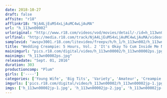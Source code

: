 ```yaml
---
date: 2018-10-27
draft: false
affsite: "r18"
afflinkr18: "NjA4LjEuMS4xLjAuMC4wLjAuMA"
url: "h_113wn00002"
urloriginal: "http://www.r18.com/videos/vod/movies/detail/-/id=h_113wn00002"
urlfinal: "http://media.r18.com/track/NjA4LjEuMS4xLjAuMC4wLjAuMA/videos/vod/movies/detail/-/id=h_113wn00002"
samplevid: "awspv3001.r18.com/litevideo/freepv/h/h_1/h_113wn002/h_113wn002_dmb_w.mp4"
title: "Wedding Creampie: 5 Hours, Vol. 2 'It's Okay To Cum Inside Me Now So Don't You Get Off Too Quickly!'"
mainimgurl: "pics.r18.com/digital/video/h_113wn00002/h_113wn00002ps.jpg"
mainimgs: "h_113wn00002ps.jpg"
releasedate: "Sept. 01, 2016"
duration: 303
productioncomp: "Plum"
girls: ['----']
categories: ['Young Wife', 'Big Tits', 'Variety', 'Amateur', 'Creampie', 'Compilation', 'Over 4 Hours']
imgurls: ['pics.r18.com/digital/video/h_113wn00002/h_113wn00002jp-1.jpg', 'pics.r18.com/digital/video/h_113wn00002/h_113wn00002jp-2.jpg', 'pics.r18.com/digital/video/h_113wn00002/h_113wn00002jp-3.jpg', 'pics.r18.com/digital/video/h_113wn00002/h_113wn00002jp-4.jpg', 'pics.r18.com/digital/video/h_113wn00002/h_113wn00002jp-5.jpg', 'pics.r18.com/digital/video/h_113wn00002/h_113wn00002jp-6.jpg', 'pics.r18.com/digital/video/h_113wn00002/h_113wn00002jp-7.jpg', 'pics.r18.com/digital/video/h_113wn00002/h_113wn00002jp-8.jpg', 'pics.r18.com/digital/video/h_113wn00002/h_113wn00002jp-9.jpg', 'pics.r18.com/digital/video/h_113wn00002/h_113wn00002jp-10.jpg', 'pics.r18.com/digital/video/h_113wn00002/h_113wn00002jp-11.jpg', 'pics.r18.com/digital/video/h_113wn00002/h_113wn00002jp-12.jpg', 'pics.r18.com/digital/video/h_113wn00002/h_113wn00002jp-13.jpg', 'pics.r18.com/digital/video/h_113wn00002/h_113wn00002jp-14.jpg', 'pics.r18.com/digital/video/h_113wn00002/h_113wn00002jp-15.jpg', 'pics.r18.com/digital/video/h_113wn00002/h_113wn00002jp-16.jpg', 'pics.r18.com/digital/video/h_113wn00002/h_113wn00002jp-17.jpg', 'pics.r18.com/digital/video/h_113wn00002/h_113wn00002jp-18.jpg', 'pics.r18.com/digital/video/h_113wn00002/h_113wn00002jp-19.jpg', 'pics.r18.com/digital/video/h_113wn00002/h_113wn00002jp-20.jpg']
imgs: ['h_113wn00002jp-1.jpg', 'h_113wn00002jp-2.jpg', 'h_113wn00002jp-3.jpg', 'h_113wn00002jp-4.jpg', 'h_113wn00002jp-5.jpg', 'h_113wn00002jp-6.jpg', 'h_113wn00002jp-7.jpg', 'h_113wn00002jp-8.jpg', 'h_113wn00002jp-9.jpg', 'h_113wn00002jp-10.jpg', 'h_113wn00002jp-11.jpg', 'h_113wn00002jp-12.jpg', 'h_113wn00002jp-13.jpg', 'h_113wn00002jp-14.jpg', 'h_113wn00002jp-15.jpg', 'h_113wn00002jp-16.jpg', 'h_113wn00002jp-17.jpg', 'h_113wn00002jp-18.jpg', 'h_113wn00002jp-19.jpg', 'h_113wn00002jp-20.jpg']
---
```

